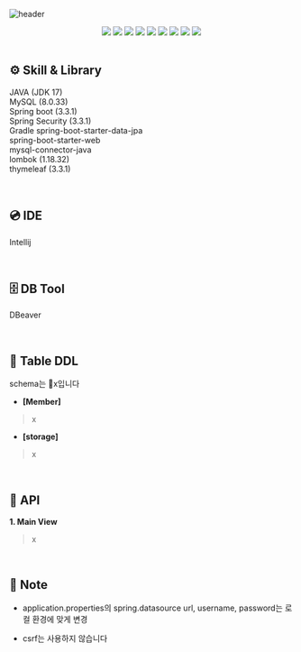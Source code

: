 ![header](https://capsule-render.vercel.app/api?type=waving&color=auto&height=300&section=header&text=MSA_Project_Authentication_Server&fontSize=40&animation=fadeIn&fontAlignY=38&desc=inp_msa_auth&descAlignY=51&descAlign=62)
<div align="center">
	<img src="https://img.shields.io/badge/Java-007396?style=flat&logo=Java&logoColor=white" />
	<img src="https://img.shields.io/badge/HTML5-E34F26?style=flat&logo=HTML5&logoColor=white" />
	<img src="https://img.shields.io/badge/CSS3-1572B6?style=flat&logo=CSS3&logoColor=white" />
    <img src="https://img.shields.io/badge/MySQL-4479A1?style=flat&logo=MySQL&logoColor=white" />
    <img src="https://img.shields.io/badge/Spring Boot-6DB33F?style=flat&logo=Spring Boot&logoColor=white" />
    <img src="https://img.shields.io/badge/Spring Security-6DB33F?style=flat&logo=Spring Security&logoColor=white" />
    <img src="https://img.shields.io/badge/Maven-1572B6?style=flat&logoColor=white" />
    <img src="https://img.shields.io/badge/Thymeleaf-005F0F?style=flat&logo=Thymeleaf&logoColor=white" />
    <img src="https://img.shields.io/badge/IntelliJ IDEA-000000?style=flat&logo=IntelliJ IDEA&logoColor=white" />
</div>

<br/>

## ⚙️ Skill & Library
JAVA (JDK 17)  
MySQL (8.0.33)  
Spring boot (3.3.1)  
Spring Security (3.3.1)  
Gradle
spring-boot-starter-data-jpa  
spring-boot-starter-web    
mysql-connector-java  
lombok (1.18.32)  
thymeleaf (3.3.1)    

<br/>

## 💿 IDE

Intellij

<br/>

## 🗄 DB Tool

DBeaver

<br/>

## 📁 Table DDL
schema는 x입니다  

- **[Member]**  
>x
  

- **[storage]**  
>x

<br/>

## 🔗 API
**1. Main View**  
> x

<br/>  

## 📒 Note
- application.properties의 spring.datasource url, username, password는 로컬 환경에 맞게 변경  
  
- csrf는 사용하지 않습니다  
